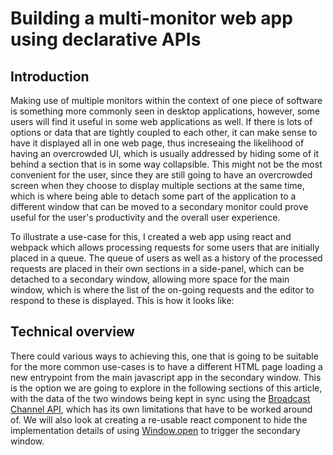 # Building a multi-monitor web app using declarative APIs

## Introduction

Making use of multiple monitors within the context of one piece of software is something more commonly seen in desktop applications,
however, some users will find it useful in some web applications as well. If there is lots of options or data that are tightly coupled to each other,
it can make sense to have it displayed all in one web page, thus increseaing the likelihood of having an overcrowded UI, which is usually addressed by 
hiding some of it behind a section that is in some way collapsible. This might not be the most convenient for the user, since they are still going to have
an overcrowded screen when they choose to display multiple sections at the same time, which is where being able to detach some part of the application
to a different window that can be moved to a secondary monitor could prove useful for the user's productivity and the overall user experience.

To illustrate a use-case for this, I created a web app using react and webpack which allows processing requests for some users that are initially placed in a queue.
The queue of users as well as a history of the processed requests are placed in their own sections in a side-panel, which can be detached to a secondary window, allowing more space
for the main window, which is where the list of the on-going requests and the editor to respond to these is displayed. This is how it looks like:

## Technical overview

There could various ways to achieving this, one that is going to be suitable for the more common use-cases is to have a different HTML page loading a new entrypoint
from the main javascript app in the secondary window. This is the option we are going to explore in the following sections of this article, with the data of the 
two windows being kept in sync using the [Broadcast Channel API](https://developer.mozilla.org/en-US/docs/Web/API/Broadcast_Channel_API), which has its own limitations 
that have to be worked around of. We will also look at creating a re-usable react component to hide the implementation details of using [Window.open](https://developer.mozilla.org/en-US/docs/Web/API/Window/open)
to trigger the secondary window.
